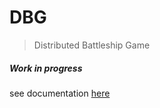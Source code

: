 # DBG
>Distributed Battleship Game

##### Work in progress

see documentation [here](Docs/documentation.md)

